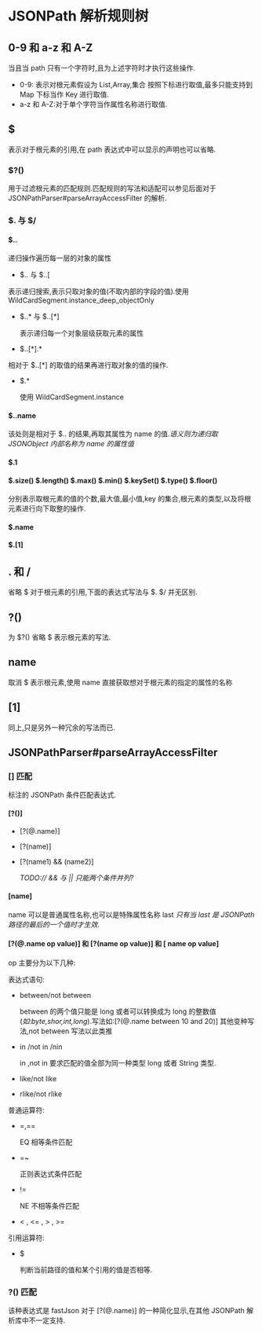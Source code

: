 # JSONPath 解析规则树

## 0-9 和 a-z 和 A-Z

当且当 path 只有一个字符时,且为上述字符时才执行这些操作.

- 0-9: 表示对根元素假设为 List,Array,集合 按照下标进行取值,最多只能支持到 Map 下标当作 Key 进行取值.
- a-z 和 A-Z:对于单个字符当作属性名称进行取值.

## $

表示对于根元素的引用,在 path 表达式中可以显示的声明也可以省略.

### $?()

用于过滤根元素的匹配规则.匹配规则的写法和适配可以参见后面对于 JSONPathParser#parseArrayAccessFilter 的解析.

### $. 与 $/

#### $\.\.

递归操作遍历每一层的对象的属性

- $.. 与 $..[

 表示递归搜索,表示只取对象的值(不取内部的字段的值).使用 WildCardSegment.instance_deep_objectOnly

- $..\* 与 $..[\*]
  
  表示递归每一个对象层级获取元素的属性

- $..[\*].\*

 相对于 $..[\*] 的取值的结果再进行取对象的值的操作.

- $.\*
  
  使用 WildCardSegment.instance

#### $..name

该处则是相对于 $.. 的结果,再取其属性为 name 的值.*语义则为递归取 JSONObject 内部名称为 name 的属性值*

#### $.1

#### $.size() $.length() $.max() $.min() $.keySet() $.type() $.floor()

分别表示取根元素的值的个数,最大值,最小值,key 的集合,根元素的类型,以及将根元素进行向下取整的操作.

#### $.name

#### $.[1]

## . 和 /

省略 $ 对于根元素的引用,下面的表达式写法与 $. $/ 并无区别.

## ?()

为 $?() 省略 $ 表示根元素的写法.

## name

 取消 $ 表示根元素,使用 name 直接获取想对于根元素的指定的属性的名称

## [1]

 同上,只是另外一种冗余的写法而已.

## JSONPathParser#parseArrayAccessFilter

### [] 匹配

标注的 JSONPath 条件匹配表达式.

#### [?()]

- [?(@.name)]

- [?(name)]

- [?(name1) && (name2)]

  *TODO:// && 与 || 只能两个条件并列?*

#### [name]

name 可以是普通属性名称,也可以是特殊属性名称 last *只有当 last 是 JSONPath 路径的最后的一个值时才生效*.

#### [?(@.name op value)] 和 [?(name op value)] 和 [ name op value]

op 主要分为以下几种:

表达式语句:

- between/not between

  between 的两个值只能是 long 或者可以转换成为 long 的整数值(*如:byte,shor,int,long*).写法如:[?(@.name between 10 and 20)] 其他变种写法,not between 写法以此类推

- in /not in /nin
  
  in ,not in 要求匹配的值全部为同一种类型 long 或者 String 类型.

- like/not like
- rlike/not rlike

普通运算符:

- =,==
  
  EQ 相等条件匹配

- =~
  
  正则表达式条件匹配

- !=
  
  NE 不相等条件匹配

- < , <=  , > , >=

引用运算符:

- $
  
  判断当前路径的值和某个引用的值是否相等.

### ?() 匹配

该种表达式是 fastJson 对于 [?(@.name)] 的一种简化显示,在其他 JSONPath 解析库中不一定支持.